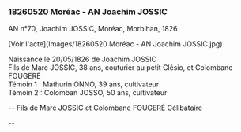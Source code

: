 ### 18260520 Moréac - AN Joachim JOSSIC


AN n°70, Joachim JOSSIC, Moréac, Morbihan, 1826

[Voir l'acte](Images/18260520 Moréac - AN Joachim JOSSIC.jpg)

Naissance le 20/05/1826 de Joachim JOSSIC  
Fils de Marc JOSSIC, 38 ans, couturier au petit Clésio, et Colombane FOUGERÉ  
Témoin 1 : Mathurin ONNO, 39 ans, cultivateur  
Témoin 2 : Colomban JOSSO, 50 ans, cultivateur


--
Fils de Marc JOSSIC et Colombane FOUGERÉ
Célibataire

--

